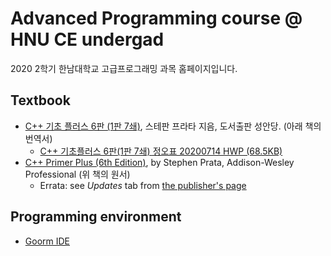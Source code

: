 # Advanced Programming course @ HNU CE undergad
2020 2학기 한남대학교 고급프로그래밍 과목 홈페이지입니다.

## Textbook
* [C++ 기초 플러스 6판 (1판 7쇄)](https://www.cyber.co.kr/shop/goods/goods_view.php?goodsno=5888), 스테판 프라타 지음,  도서출판 성안당. (아래 책의 번역서)
    - [C++ 기초플러스 6판(1판 7쇄) 정오표 20200714 HWP (68.5KB)](https://www.cyber.co.kr/shop/board/view.php?id=jo&no=989)
* [C++ Primer Plus (6th Edition)](https://www.amazon.com/Primer-Plus-6th-Developers-Library/dp/0321776402), by Stephen Prata, Addison-Wesley Professional (위 책의 원서)
    - Errata: see *Updates* tab from [the publisher's page](https://www.informit.com/store/c-plus-plus-primer-plus-9780321776402)

## Programming environment
* [Goorm IDE](https://ide.goorm.io/)
